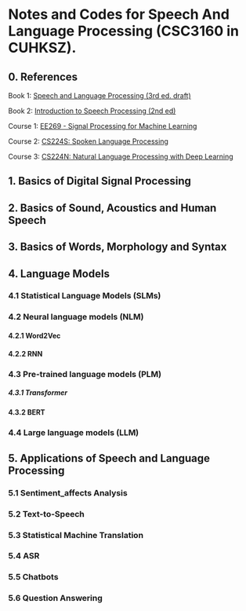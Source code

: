 # Notes and Codes for Speech And Language Processing (CSC3160 in CUHKSZ). 

## 0. References

Book 1: [Speech and Language Processing (3rd ed. draft)](https://web.stanford.edu/~jurafsky/slp3/)   <p>
Book 2: [Introduction to Speech Processing (2nd ed)](https://speechprocessingbook.aalto.fi/index.html) <p>
Course 1: [EE269 - Signal Processing for Machine Learning](https://web.stanford.edu/class/ee269/slides.html) <p>
Course 2: [CS224S: Spoken Language Processing](https://web.stanford.edu/class/cs224s/) <p>
Course 3: [CS224N: Natural Language Processing with Deep Learning](https://web.stanford.edu/class/cs224n/) <p>

## 1. Basics of Digital Signal Processing
## 2. Basics of Sound, Acoustics and Human Speech
## 3. Basics of Words, Morphology and Syntax
## 4. Language Models
### 4.1 Statistical Language Models (SLMs)
### 4.2 Neural language models (NLM)
#### 4.2.1 Word2Vec
#### 4.2.2 RNN
### 4.3 Pre-trained language models (PLM)
##### 4.3.1 Transformer
#### 4.3.2 BERT
### 4.4 Large language models (LLM)
## 5. Applications of Speech and Language Processing
### 5.1 Sentiment_affects Analysis
### 5.2 Text-to-Speech
### 5.3 Statistical Machine Translation
### 5.4 ASR
### 5.5 Chatbots
### 5.6 Question Answering

